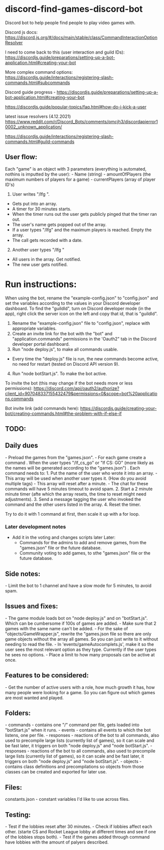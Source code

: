 # discord-find-games-discord-bot
Discord bot to help people find people to play video games with.

Discord js docs:
https://discord.js.org/#/docs/main/stable/class/CommandInteractionOptionResolver


I need to come back to this (user interaction and guild IDs):
https://discordjs.guide/preparations/setting-up-a-bot-application.html#creating-your-bot

More complex command options: https://discordjs.guide/interactions/registering-slash-commands.html#subcommands

Discord guide progress - https://discordjs.guide/preparations/setting-up-a-bot-application.html#creating-your-bot

https://discordjs.guide/popular-topics/faq.html#how-do-i-kick-a-user





latest issue resolvers (4.12.2021)
https://www.reddit.com/r/Discord_Bots/comments/pmcjh3/discordapierror10002_unknown_application/

https://discordjs.guide/interactions/registering-slash-commands.html#guild-commands

<h2>User flow:</h2>
Each "game" is an object with 3 parameters (everything is automated, nothins is imputted by the user):
- Name (string)
- amountOfPlayers (the maximum numbers of players for a game)
- currentPlayers (array of player ID's)


1. User writes "/lfg <predefined game>".
- Gets put into an array.
- A timer for 30 minutes starts.
- When the timer runs out the user gets publicly pinged that the timer ran out.
- The user's name gets popped out of the array.
- If a user types "/lfg" and the maximum players is reached. Empty the array.
- The call gets recorded with a date.
2. Another user types "/lfg <predefined game>"
- All users in the array. Get notified.
- The new user gets notified.



<h1>Run instructions:</h1>

When using the bot, rename the "example-config.json" to "config.json" and set the variables according to the values in your Discord developer dashboard.
To find the "guildId", turn on Discord developer mode (in the app), right click the server icon on the left and copy that id, that is "guildId".

1. Rename the "example-config.json" file to "config.json", replace with appropriate variables.
2. Create an invite link for the bot with the "bot" and "application.commands" permissions in the 'Oauth2" tab in the Discord developer portal dashboard.
3. Run "node deploy.js", to make all commands usable.
- Every time the "deploy.js" file is run, the new commands become active, no need for restart (tested on Discord API version 9).
4. Run "node botStart.js". To make the bot active.

To invite the bot (this may change if the bot needs more or less permissions):
https://discord.com/api/oauth2/authorize?client_id=907048337155432479&permissions=0&scope=bot%20applications.commands


Bot invite link (add commands here):
https://discordjs.guide/creating-your-bot/creating-commands.html#the-problem-with-if-else-if


<h2>TODO:</h2>

<h2>Daily dues</h2>
- Preload the games from the "games.json".
- For each game create a command
 . When the user types "/lf_cs_go" or "lf CS: GO" (more likely as the names will be generated according to the "games.json")
 . Each command needs to:
 1. Put the name of the user who wrote it into an array.
    - This array will be used when another user types it. (How do you avoid multiple tags)
    - This array will reset after a minute.
    - The chat for these commands will have 5 minutes timeout to avoid spam.
 2. Start a 2 minute minute timer (afte which the array resets, the time to reset might need adjustments).
 3. Send a message tagging the user who invoked the command and the other users listed in the array.
 4. Reset the timer.


 Try to do it with 1 command at first, then scale it up with a for loop.

<h3> Later development notes</h3>

- Add it in the voting and changes scripts later
 Later:
  - Commands for the admins to add and remove games, from the "games.json" file or the future database.
  - Community voting to add games, to sthe "games.json" file or the future database.

<h2>Side notes:</h2>
- Limit the bot to 1 channel and have a slow mode for 5 minutes, to avoid spam.


<h2>Issues and fixes:</h2>
- The game module loads bot on "node deploy.js" and on "botStart.js". Which can be cumbersome if 100s of games are added.
- Make sure that 2 games with the same name can't be added.
- For the sake of "objects/GameWrapper.js", rewrite the "games.json file so there are only game objects without the array all games. So you can just write to it without needing to read the file.
- In 'events/gameAutocomplets.js', make it so the user sees the most relevant option as they type. Currently if the user types he sees no options.
- Place a limit to how many proposals can be active at once.

<h2>Features to be considered:</h2>
- Get the number of active users with a role, how much growth it has, how many people were looking for a game. So you can figure out which games are most wanted and played.

<h2>Folders:</h2>
- commands - contains one "/" command per file, gets loaded into "botStart.js" when it runs.
- events - contains all events to which the bot listens, one per file.
- responses - reactions of the bot to all commands, also used to precompile large lists (currently list of games), so it can scale and be fast later, it triggers on both "node deploy.js" and "node botStart.js".
- responses - reactions of the bot to all commands, also used to precompile large lists (currently list of games), so it can scale and be fast later, it triggers on both "node deploy.js" and "node botStart.js".
- objects - contains class definitions and precompilations so objects from those classes can be created and exported for later use.

<h2>Files:</h2>
constants.json - constant variables I'd like to use across files.



<h2>Testing:</h2>
- Test if the lobbies reset after 30 minutes.
- Check if lobbies affect each other. (starte CS and Rocket League lobby at different times and see if one of the lobbies stops both).
- Test if the games added through command have lobbies with the amount of palyers described.
